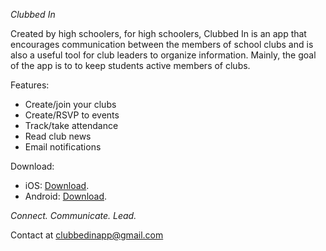 *Clubbed In*

Created by high schoolers, for high schoolers, Clubbed In is an app that encourages communication between the members of school clubs and is also a useful tool for club leaders to organize information. Mainly, the goal of the app is to to keep students active members of clubs.

Features:
- Create/join your clubs
- Create/RSVP to events
- Track/take attendance
- Read club news
- Email notifications

Download:
- iOS: [Download](https://itunes.apple.com/us/app/clubbed-in/id711178962?mt=8).
- Android: [Download](https://play.google.com/store/apps/details?id=com.RNI.clubbedin&hl=en).

*Connect. Communicate. Lead.*

Contact at <clubbedinapp@gmail.com>